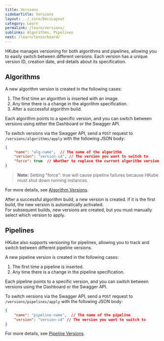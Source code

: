 ```yaml
---
title: Versions
sidebarTitle: Versions
layout: ../_core/DocsLayout
category: Learn
permalink: /learn/versions/
sublinks: Algorithms, Pipelines
next: /learn/tensorboard/
---
```


HKube manages versioning for both algorithms and pipelines, allowing you to easily switch between different versions.
Each version has a unique version ID, creation date, and details about its specification.

## Algorithms
A new algorithm version is created in the following cases:  
1) The first time an algorithm is inserted with an image.  
2) Any time there is a change in the algorithm specification.  
3) After a successful algorithm build.

Each algorithm points to a specific version, and you can switch between versions using either the Dashboard or the Swagger API.

To switch versions via the Swagger API, send a `POST` request to `/versions/algorithms/apply` with the following JSON body:
```json
{
    "name": "alg-name",  // The name of the algorithm
    "version": "version-id", // The version you want to switch to
    "force": true  // Whether to replace the current algorithm version for running instances
}
```
> **Note:** Setting "force": true will cause pipeline failures because HKube must shut down running instances.

For more details, see [Algorithm Versions](/spec/#tag/Algorithm-Versions).

After a successful algorithm build, a new version is created. If it is the first build, the new version is automatically activated.  
For subsequent builds, new versions are created, but you must manually select which version to apply.

## Pipelines
HKube also supports versioning for pipelines, allowing you to track and switch between different pipeline versions.

A new pipeline version is created in the following cases:  
1) The first time a pipeline is inserted.  
2) Any time there is a change in the pipeline specification.

Each pipeline points to a specific version, and you can switch between versions using the Dashboard or the Swagger API.

To switch versions via the Swagger API, send a `POST` request to `/versions/pipelines/apply` with the following JSON body:
```json
{
    "name": "pipeline-name",  // The name of the pipeline
    "version": "version-id" // The version you want to switch to
}

```
For more details, see [Pipeline Versions](/spec/#tag/Pipeline-Versions).
